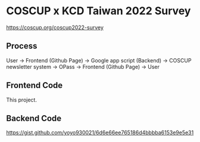 # COSCUP x KCD Taiwan 2022 Survey

https://coscup.org/coscup2022-survey

## Process
User -> Frontend (Github Page) -> Google app script (Backend) -> COSCUP newsletter system -> OPass -> Frontend (Github Page) -> User

## Frontend Code
This project.

## Backend Code
https://gist.github.com/yoyo930021/6d6e66ee765186d4bbbba6153e9e5e31
